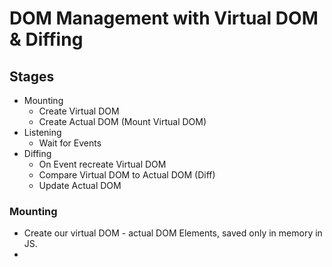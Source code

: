 
# DOM Management with Virtual DOM & Diffing

## Stages

 - Mounting
     - Create Virtual DOM
     - Create Actual DOM (Mount Virtual DOM)
 - Listening
     - Wait for Events
 - Diffing
     - On Event recreate Virtual DOM
     - Compare Virtual DOM to Actual DOM (Diff)
     - Update Actual DOM

### Mounting

 - Create our virtual DOM - actual DOM Elements, saved only in memory in JS.
 - 
